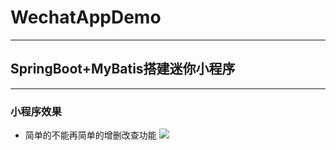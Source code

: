 # WechatAppDemo
---
## SpringBoot+MyBatis搭建迷你小程序
---
### 小程序效果
- 简单的不能再简单的增删改查功能
![](https://i.loli.net/2018/11/14/5bebe43af215c.png)

